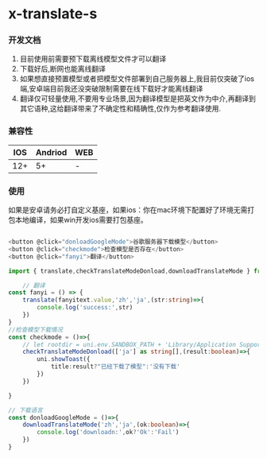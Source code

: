 # x-translate-s
### 开发文档

1. 目前使用前需要预下载离线模型文件才可以翻译
2. 下载好后,断网也能离线翻译
3. 如果想直接预置模型或者把模型文件部署到自己服务器上,我目前仅突破了ios端,安卓端目前我还没突破限制需要在线下载好才能离线翻译
4. 翻译仅可轻量使用,不要用专业场景,因为翻译模型是把英文作为中介,再翻译到其它语种,这给翻译带来了不确定性和精确性,仅作为参考翻译使用.

### 兼容性

| IOS | Andriod | WEB |
| --- | --- | --- |
| 12+ | 5+ | - |


### 使用

如果是安卓请务必打自定义基座，如果ios：你在mac环境下配置好了环境无需打包本地编译，如果win开发ios需要打包基座。


```ts

<button @click="donloadGoogleMode">谷歌服务器下载模型</button>
<button @click="checkmode">检查模型是否存在</button>
<button @click="fanyi">翻译</button>

import { translate,checkTranslateModeDonload,downloadTranslateMode } from "@/uni_modules/x-translate-s"

	// 翻译
const fanyi = () => {
	translate(fanyitext.value,'zh','ja',(str:string)=>{
		console.log('success:',str)
	})
}
//检查模型下载情况
const checkmode = ()=>{
	// let rootdir = uni.env.SANDBOX_PATH + 'Library/Application Support/com.google.mlkit.nl.translate'
	checkTranslateModeDonload(['ja'] as string[],(result:boolean)=>{
		uni.showToast({
			title:result?"已经下载了模型":'没有下载'
		})
	})

}

// 下载语言
const donloadGoogleMode = ()=>{
	downloadTranslateMode('zh','ja',(ok:boolean)=>{
		console.log('downloadn:',ok?'Ok':'Fail')
	})
}

```
